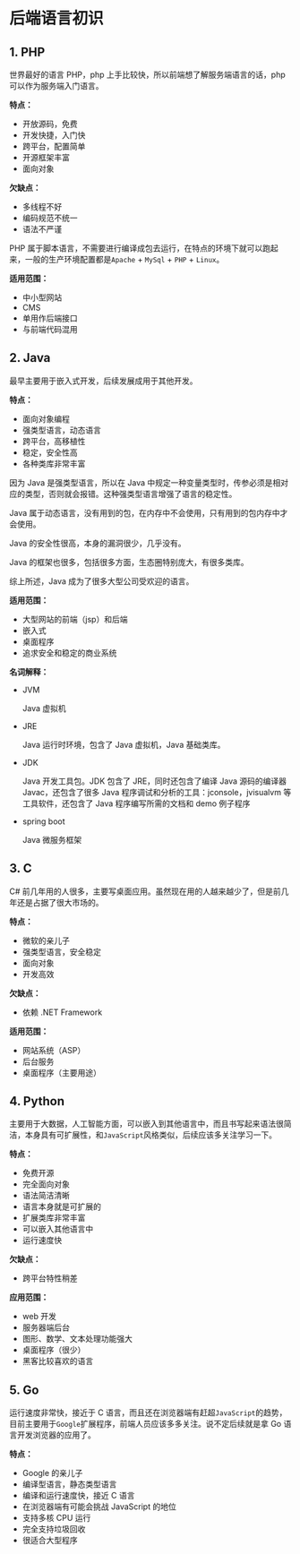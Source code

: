 # 后端语言初识

## 1. PHP

世界最好的语言 PHP，php 上手比较快，所以前端想了解服务端语言的话，php 可以作为服务端入门语言。

**特点：**

- 开放源码，免费
- 开发快捷，入门快
- 跨平台，配置简单
- 开源框架丰富
- 面向对象

**欠缺点：**

- 多线程不好
- 编码规范不统一
- 语法不严谨

PHP 属于脚本语言，不需要进行编译成包去运行，在特点的环境下就可以跑起来，一般的生产环境配置都是`Apache` + `MySql` + `PHP` + `Linux`。

**适用范围：**

- 中小型网站
- CMS
- 单用作后端接口
- 与前端代码混用

## 2. Java

最早主要用于嵌入式开发，后续发展成用于其他开发。

**特点：**

- 面向对象编程
- 强类型语言，动态语言
- 跨平台，高移植性
- 稳定，安全性高
- 各种类库非常丰富

因为 Java 是强类型语言，所以在 Java 中规定一种变量类型时，传参必须是相对应的类型，否则就会报错。这种强类型语言增强了语言的稳定性。

Java 属于动态语言，没有用到的包，在内存中不会使用，只有用到的包内存中才会使用。

Java 的安全性很高，本身的漏洞很少，几乎没有。

Java 的框架也很多，包括很多方面，生态圈特别庞大，有很多类库。

综上所述，Java 成为了很多大型公司受欢迎的语言。

**适用范围：**

- 大型网站的前端（jsp）和后端
- 嵌入式
- 桌面程序
- 追求安全和稳定的商业系统

**名词解释：**

- JVM

  Java 虚拟机

- JRE

  Java 运行时环境，包含了 Java 虚拟机，Java 基础类库。

- JDK

  Java 开发工具包。JDK 包含了 JRE，同时还包含了编译 Java 源码的编译器 Javac，还包含了很多 Java 程序调试和分析的工具：jconsole，jvisualvm 等工具软件，还包含了 Java 程序编写所需的文档和 demo 例子程序

- spring boot

  Java 微服务框架

## 3. C

C# 前几年用的人很多，主要写桌面应用。虽然现在用的人越来越少了，但是前几年还是占据了很大市场的。

**特点：**

- 微软的亲儿子
- 强类型语言，安全稳定
- 面向对象
- 开发高效

**欠缺点：**

- 依赖 .NET Framework

**适用范围：**

- 网站系统（ASP）
- 后台服务
- 桌面程序（主要用途）

## 4. Python

主要用于大数据，人工智能方面，可以嵌入到其他语言中，而且书写起来语法很简洁，本身具有可扩展性，和`JavaScript`风格类似，后续应该多关注学习一下。

**特点：**

- 免费开源
- 完全面向对象
- 语法简洁清晰
- 语言本身就是可扩展的
- 扩展类库非常丰富
- 可以嵌入其他语言中
- 运行速度快

**欠缺点：**

- 跨平台特性稍差

**应用范围：**

- web 开发
- 服务器端后台
- 图形、数学、文本处理功能强大
- 桌面程序（很少）
- 黑客比较喜欢的语言

## 5. Go

运行速度非常快，接近于 C 语言，而且还在浏览器端有赶超`JavaScript`的趋势，目前主要用于`Google`扩展程序，前端人员应该多多关注。说不定后续就是拿 Go 语言开发浏览器的应用了。

**特点：**

- Google 的亲儿子
- 编译型语言，静态类型语言
- 编译和运行速度快，接近 C 语言
- 在浏览器端有可能会挑战 JavaScript 的地位
- 支持多核 CPU 运行
- 完全支持垃圾回收
- 很适合大型程序
